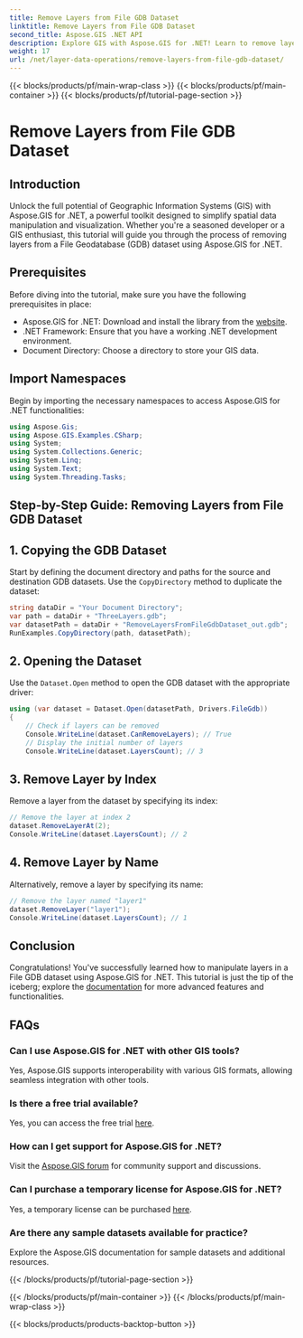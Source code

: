 ```yaml
---
title: Remove Layers from File GDB Dataset
linktitle: Remove Layers from File GDB Dataset
second_title: Aspose.GIS .NET API
description: Explore GIS with Aspose.GIS for .NET! Learn to remove layers from File GDB datasets step-by-step. Download now for a seamless spatial data experience.
weight: 17
url: /net/layer-data-operations/remove-layers-from-file-gdb-dataset/
---
```


{{< blocks/products/pf/main-wrap-class >}}
{{< blocks/products/pf/main-container >}}
{{< blocks/products/pf/tutorial-page-section >}}

# Remove Layers from File GDB Dataset

## Introduction
Unlock the full potential of Geographic Information Systems (GIS) with Aspose.GIS for .NET, a powerful toolkit designed to simplify spatial data manipulation and visualization. Whether you're a seasoned developer or a GIS enthusiast, this tutorial will guide you through the process of removing layers from a File Geodatabase (GDB) dataset using Aspose.GIS for .NET.
## Prerequisites
Before diving into the tutorial, make sure you have the following prerequisites in place:
- Aspose.GIS for .NET: Download and install the library from the [website](https://releases.aspose.com/gis/net/).
- .NET Framework: Ensure that you have a working .NET development environment.
- Document Directory: Choose a directory to store your GIS data.
## Import Namespaces
Begin by importing the necessary namespaces to access Aspose.GIS for .NET functionalities:
```csharp
using Aspose.Gis;
using Aspose.GIS.Examples.CSharp;
using System;
using System.Collections.Generic;
using System.Linq;
using System.Text;
using System.Threading.Tasks;
```
## Step-by-Step Guide: Removing Layers from File GDB Dataset
## 1. Copying the GDB Dataset
Start by defining the document directory and paths for the source and destination GDB datasets. Use the `CopyDirectory` method to duplicate the dataset:
```csharp
string dataDir = "Your Document Directory";
var path = dataDir + "ThreeLayers.gdb";
var datasetPath = dataDir + "RemoveLayersFromFileGdbDataset_out.gdb";
RunExamples.CopyDirectory(path, datasetPath);
```
## 2. Opening the Dataset
Use the `Dataset.Open` method to open the GDB dataset with the appropriate driver:
```csharp
using (var dataset = Dataset.Open(datasetPath, Drivers.FileGdb))
{
    // Check if layers can be removed
    Console.WriteLine(dataset.CanRemoveLayers); // True
    // Display the initial number of layers
    Console.WriteLine(dataset.LayersCount); // 3
```
## 3. Remove Layer by Index
Remove a layer from the dataset by specifying its index:
```csharp
// Remove the layer at index 2
dataset.RemoveLayerAt(2);
Console.WriteLine(dataset.LayersCount); // 2
```
## 4. Remove Layer by Name
Alternatively, remove a layer by specifying its name:
```csharp
// Remove the layer named "layer1"
dataset.RemoveLayer("layer1");
Console.WriteLine(dataset.LayersCount); // 1
```
## Conclusion
Congratulations! You've successfully learned how to manipulate layers in a File GDB dataset using Aspose.GIS for .NET. This tutorial is just the tip of the iceberg; explore the [documentation](https://reference.aspose.com/gis/net/) for more advanced features and functionalities.
## FAQs
### Can I use Aspose.GIS for .NET with other GIS tools?
Yes, Aspose.GIS supports interoperability with various GIS formats, allowing seamless integration with other tools.
### Is there a free trial available?
Yes, you can access the free trial [here](https://releases.aspose.com/).
### How can I get support for Aspose.GIS for .NET?
Visit the [Aspose.GIS forum](https://forum.aspose.com/c/gis/33) for community support and discussions.
### Can I purchase a temporary license for Aspose.GIS for .NET?
Yes, a temporary license can be purchased [here](https://purchase.aspose.com/temporary-license/).
### Are there any sample datasets available for practice?
Explore the Aspose.GIS documentation for sample datasets and additional resources.

{{< /blocks/products/pf/tutorial-page-section >}}

{{< /blocks/products/pf/main-container >}}
{{< /blocks/products/pf/main-wrap-class >}}

{{< blocks/products/products-backtop-button >}}
